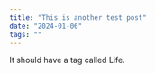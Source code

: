 ```yaml
---
title: "This is another test post"
date: "2024-01-06"
tags: ""
---
```


It should have a tag called Life.
